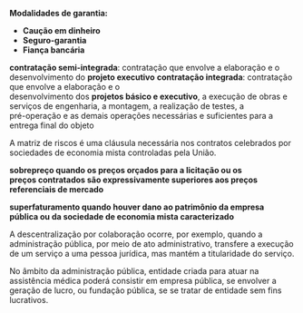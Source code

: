 **Modalidades de garantia:**
- **Caução em dinheiro**
- **Seguro-garantia**
- **Fiança bancária**


**contratação semi-integrada**: contratação que envolve a  elaboração e o desenvolvimento do **projeto executivo**
**contratação integrada**: contratação que envolve a elaboração e o  
desenvolvimento dos **projetos básico e executivo**, a execução de obras e  
serviços de engenharia, a montagem, a realização de testes, a  
pré-operação e as demais operações necessárias e suficientes para a  
entrega final do objeto

A matriz de riscos é uma cláusula necessária nos contratos celebrados por sociedades de economia mista controladas pela União.

**sobrepreço quando os preços orçados para a licitação ou os  
preços contratados são expressivamente superiores aos preços  
referenciais de mercado**

**superfaturamento quando houver dano ao patrimônio da empresa  
pública ou da sociedade de economia mista caracterizado** 

A descentralização por colaboração ocorre, por exemplo, quando a administração pública, por meio de ato administrativo, transfere a execução de um serviço a uma pessoa jurídica, mas mantém a titularidade do serviço.

No âmbito da administração pública, entidade criada para atuar na assistência médica poderá consistir em empresa pública, se envolver a geração de lucro, ou fundação pública, se se tratar de entidade sem fins lucrativos.
